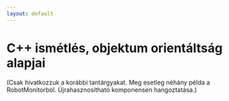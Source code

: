 ```yaml
---
layout: default
---
```


# C++ ismétlés, objektum orientáltság alapjai

(Csak hivatkozzuk a korábbi tantárgyakat. Meg esetleg néhány példa a RobotMonitorból. Újrahasznosítható komponensen hangoztatása.)


